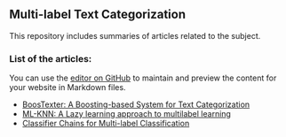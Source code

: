## Multi-label Text Categorization

This repository includes summaries of articles related to the subject.

### List of the articles:
You can use the [editor on GitHub](https://github.com/BerkMandiracioglu/CS-490-Research/edit/master/index.md) to maintain and preview the content for your website in Markdown files.

* [BoosTexter: A Boosting-based System for Text Categorization](https://github.com/BerkMandiracioglu/CS-490-Research/raw/master/Summaries/boostexter.docx) 
* [ML-KNN: A Lazy learning approach to multilabel learning](https://github.com/BerkMandiracioglu/CS-490-Research/raw/master/Summaries/ML-KNN.docx)
* [Classifier Chains for Multi-label Classification](https://github.com/BerkMandiracioglu/CS-490-Research/raw/master/Summaries/Classifier%20Chains.docx)
